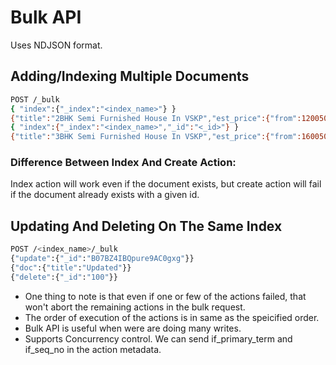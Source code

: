 # Bulk API
Uses NDJSON format.
## Adding/Indexing Multiple Documents
```bash
POST /_bulk
{ "index":{"_index":"<index_name>"} }
{"title":"2BHK Semi Furnished House In VSKP","est_price":{"from":1200500,"to":1500000},"size":{"value":1500,"unit":"sqft"},"address":{"coords":{"lat":80,"lon":90},"city":"Vishakapatnam","dist":"VSKP","pincode":531001,"door_no":"1-1-1"}}
{ "index":{"_index":"<index_name>","_id":"<_id>"} }
{"title":"3BHK Semi Furnished House In VSKP","est_price":{"from":1600500,"to":1900000},"size":{"value":1800,"unit":"sqft"},"address":{"coords":{"lat":80,"lon":90},"city":"Vishakapatnam","dist":"VSKP","pincode":531001,"door_no":"1-1-2"}}
```
### Difference Between Index And Create Action:
Index action will work even if the document exists, but create action will fail if the document already exists with a given id.

## Updating And Deleting On The Same Index
```bash
POST /<index_name>/_bulk
{"update":{"_id":"B07BZ4IBQpure9AC0gxg"}}
{"doc":{"title":"Updated"}}
{"delete":{"_id":"100"}}
```

- One thing to note is that even if one or few of the actions failed, that won't abort the remaining actions in the bulk request.
- The order of execution of the actions is in same as the speicified order.
- Bulk API is useful when were are doing many writes.
- Supports Concurrency control. We can send if_primary_term and if_seq_no in the action metadata.

